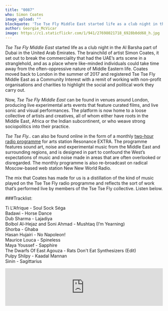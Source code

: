 ```yaml
---
title: "0087"
who: Simon Coates
image_upload: ""
blockquote: 'Tse Tse Fly Middle East started life as a club night in the Al Barsha part of Dubai in the United Arab Emirates.  The brainchild of artist Simon Coates, it set out to break the commerciality that had the UAE’s arts scene in a stranglehold, and as a place where like-minded individuals could take time away from the often-oppressive nature of Middle Eastern life.  Coates moved back to London in the summer of 2017 and registered Tse Tse Fly Middle East as a Community Interest with a remit of working with non-profit organisations and charities to highlight the social and political work they carry out. '
author: Georgie_McVicar
image: https://c1.staticflickr.com/1/941/27698021718_6928b0dd68_h.jpg
---
```

_Tse Tse Fly Middle East_ started life as a club night in the Al Barsha part of Dubai in the United Arab Emirates.  The brainchild of artist Simon Coates, it set out to break the commerciality that had the UAE’s arts scene in a stranglehold, and as a place where like-minded individuals could take time away from the often-oppressive nature of Middle Eastern life.  Coates moved back to London in the summer of 2017 and registered Tse Tse Fly Middle East as a Community Interest with a remit of working with non-profit organisations and charities to highlight the social and political work they carry out. 

Now, _Tse Tse Fly Middle East_ can be found in venues around London, producing live experimental arts events that feature curated films, and live sonic and visual performances. The platform is now home to a loose collective of artists and creatives, all of whom either have roots in the Middle East, Africa or the Indian subcontinent, or who weave strong sociopolitics into their practice. 

_Tse Tse Fly.._ can also be found online in the form of a monthly [two-hour radio programme](https://www.mixcloud.com/resonanceextra/playlists/tse-tse-fly/) for arts station Resonance EXTRA. The programme features sound art, noise and experimental music from the Middle East and surrounding regions, and is designed in part to confound the West’s expectations of music and noise made in areas that are often overlooked or disregarded. The monthly programme is also re-broadcast on radical Moscow-based web station New New World Radio.

The mix that Coates has made for us is a distillation of the kind of music played on the Tse Tse Fly radio programme and reflects the sort of work that’s performed live by members of the Tse Tse Fly collective. Listen below. 

###Tracklist: 

Ti L'Afrique - Soul Sock Séga <br>
Badawi - Horse Dance <br>
Dub Sharma - Lajadiya <br>
Bolbol Al-Hejaz and Soni Ahmad - Mushtaq (I’m Yearning) <br>
Shorba - Ghaba <br>
Hasan Hujairi - No Napoleon! <br>
Maurice Louca - Spineless <br>
Maya Youssef - Sapphire <br>
The Dwarfs Of East Agouza - Rats Don't Eat Synthesizers (Edit) <br>
Pulpy Shilpy - Kaadal Mannan <br>
Sinin - Sagittarius <br>

<iframe width="100%" height="120" src="https://www.mixcloud.com/widget/iframe/?hide_cover=1&light=1&feed=%2Fstraylandings%2F0087-simon-coates%2F" frameborder="0" ></iframe>